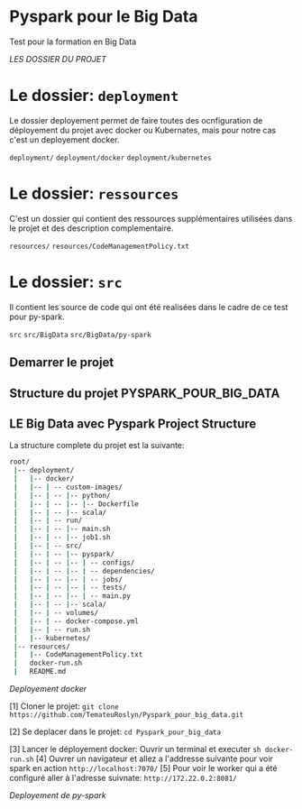 # Pyspark pour le Big Data
Test pour la formation en Big Data


*LES DOSSIER DU PROJET*
# Le dossier: `deployment`

Le dossier deployement permet de faire toutes des ocnfiguration de déployement du projet avec docker ou Kubernates, mais pour notre cas c'est un deployement docker.

`deployment/`
`deployment/docker`
`deployment/kubernetes`

# Le dossier: `ressources`

C'est un dossier qui contient des ressources supplémentaires utilisées dans le projet et des description complementaire.

`resources/`
`resources/CodeManagementPolicy.txt`

# Le dossier: `src`

Il contient les source de code qui ont été realisées dans le cadre de ce test pour py-spark.

`src`
`src/BigData`
`src/BigData/py-spark`

## Demarrer le projet

## Structure du projet PYSPARK_POUR_BIG_DATA

## LE Big Data avec Pyspark Project Structure

La structure complete du projet est la suivante:

```bash
root/
 |-- deployment/
 |   |-- docker/
 |   |-- | -- custom-images/
 |   |-- | -- |-- python/
 |   |-- | -- |-- |-- Dockerfile
 |   |-- | -- |-- scala/
 |   |-- | -- run/
 |   |-- | -- |-- main.sh
 |   |-- | -- |-- job1.sh
 |   |-- | -- src/
 |   |-- | -- |-- pyspark/
 |   |-- | -- |-- | -- configs/
 |   |-- | -- |-- | -- dependencies/
 |   |-- | -- |-- | -- jobs/
 |   |-- | -- |-- | -- tests/
 |   |-- | -- |-- | -- main.py
 |   |-- | -- |-- scala/
 |   |-- | -- volumes/
 |   |-- | -- docker-compose.yml
 |   |-- | -- run.sh
 |   |-- kubernetes/
 |-- resources/
 |   |-- CodeManagementPolicy.txt
 |   docker-run.sh
 |   README.md
```

*Deployement docker*

[1] Cloner le projet:
    `git clone https://github.com/TemateuRoslyn/Pyspark_pour_big_data.git`

[2] Se deplacer dans le projet:
    `cd Pyspark_pour_big_data`

[3] Lancer le déployement docker: Ouvrir un terminal et executer
    `sh docker-run.sh`
[4] Ouvrer un navigateur et allez a l'addresse suivante pour voir spark en action
    `http://localhost:7070/`
[5] Pour voir le worker qui a été configuré aller à l'adresse suivnate:
    `http://172.22.0.2:8081/`

*Deployement de py-spark*